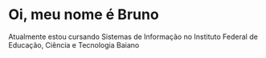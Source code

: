 # Oi, meu nome é Bruno

Atualmente estou cursando Sistemas de Informação no Instituto Federal de Educação, Ciência e Tecnologia Baiano
